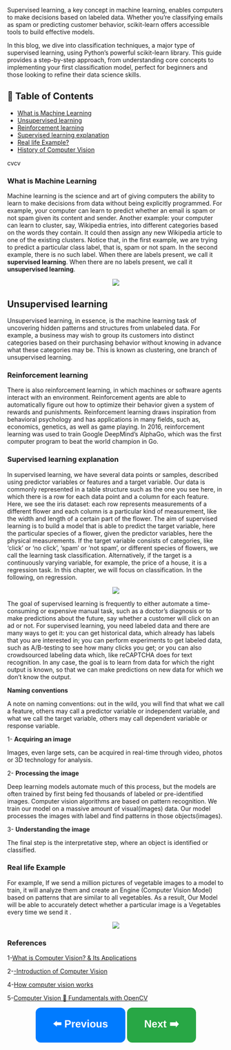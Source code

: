 Supervised learning, a key concept in machine learning, enables computers to make decisions based on labeled data. Whether you’re classifying emails as spam or predicting customer behavior, scikit-learn offers accessible tools to build effective models.

In this blog, we dive into classification techniques, a major type of supervised learning, using Python’s powerful scikit-learn library. This guide provides a step-by-step approach, from understanding core concepts to implementing your first classification model, perfect for beginners and those looking to refine their data science skills.


## 📑 Table of Contents  

- [What is Machine Learning](#What-is-Machine-Learning)  
- [Unsupervised learning](#Unsupervised-learning)  
- [Reinforcement learning](#Reinforcement-learning)  
- [Supervised learning explanation](#Supervised-learning-explanation)
- [Real life Example?](#Real-life-Example)   
- [History of Computer Vision](#history-of-computer-vision)  

cvcv
### **What is Machine Learning** 

Machine learning is the science and art of giving computers the ability to learn to make decisions from data without being explicitly programmed.
For example, your computer can learn to predict whether an email is spam or not spam given its content and sender. Another example: your computer can learn to cluster, say, Wikipedia entries, into different categories based on the words they contain. It could then assign any new Wikipedia article to one of the existing clusters. Notice that, in the first example, we are trying to predict a particular class label, that is, spam or not spam. In the second example, there is no such label. When there are labels present, we call it **supervised learning**. When there are no labels present, we call it **unsupervised learning**.

<p align="center">
<img src="https://github.com/dr-mushtaq/Machine-Learning/blob/master/Supervised%20Learning%20with%20scikit_learn/Chapter1-Classification/1.png"></a>
</p>

 ## **Unsupervised learning**
 
Unsupervised learning, in essence, is the machine learning task of uncovering hidden patterns and structures from unlabeled data. For example, a business may wish to group its customers into distinct categories based on their purchasing behavior without knowing in advance what these categories may be. This is known as clustering, one branch of unsupervised learning.

### **Reinforcement learning** 

There is also reinforcement learning, in which machines or software agents interact with an environment. Reinforcement agents are able to automatically figure out how to optimize their behavior given a system of rewards and punishments. Reinforcement learning draws inspiration from behavioral psychology and has applications in many fields, such as, economics, genetics, as well as game playing. In 2016, reinforcement learning was used to train Google DeepMind’s AlphaGo, which was the first computer program to beat the world champion in Go.

### **Supervised learning explanation** 

In supervised learning, we have several data points or samples, described using predictor variables or features and a target variable. Our data is commonly represented in a table structure such as the one you see here, in which there is a row for each data point and a column for each feature. Here, we see the iris dataset: each row represents measurements of a different flower and each column is a particular kind of measurement, like the width and length of a certain part of the flower. The aim of supervised learning is to build a model that is able to predict the target variable, here the particular species of a flower, given the predictor variables, here the physical measurements. If the target variable consists of categories, like ‘click’ or ‘no click’, ‘spam’ or ‘not spam’, or different species of flowers, we call the learning task classification. Alternatively, if the target is a continuously varying variable, for example, the price of a house, it is a regression task. In this chapter, we will focus on classification. In the following, on regression.

<p align="center">
<img src="https://github.com/dr-mushtaq/Machine-Learning/blob/master/Supervised%20Learning%20with%20scikit_learn/Chapter1-Classification/2.png"></a>
</p>

The goal of supervised learning is frequently to either automate a time-consuming or expensive manual task, such as a doctor’s diagnosis or to make predictions about the future, say whether a customer will click on an ad or not. For supervised learning, you need labeled data and there are many ways to get it: you can get historical data, which already has labels that you are interested in; you can perform experiments to get labeled data, such as A/B-testing to see how many clicks you get; or you can also crowdsourced labeling data which, like reCAPTCHA does for text recognition. In any case, the goal is to learn from data for which the right output is known, so that we can make predictions on new data for which we don’t know the output.
 
 **Naming conventions**

A note on naming conventions: out in the wild, you will find that what we call a feature, others may call a predictor variable or independent variable, and what we call the target variable, others may call dependent variable or response variable.

1- **Acquiring an image**

Images, even large sets, can be acquired in real-time through video, photos or 3D technology for analysis.

2- **Processing the image**

Deep learning models automate much of this process, but the models are often trained by first being fed thousands of labeled or pre-identified images. Computer vision algorithms are based on pattern recognition. We train our model on a massive amount of visual(images) data. Our model processes the images with label and find patterns in those objects(images).

3- **Understanding the image**

The final step is the interpretative step, where an object is identified or classified.

###  Real life Example

For example, If we send a million pictures of vegetable images to a model to train, it will analyze them and create an Engine (Computer Vision Model) based on patterns that are similar to all vegetables. As a result, Our Model will be able to accurately detect whether a particular image is a Vegetables every time we send it .

<p align="center">
<img src="https://github.com/dr-mushtaq/Computer-Vision/blob/main/%F0%9F%93%9AChapter%201-Introduction/1_uhwJAFDBNBjTVmJ_6P5Zyg.png"></a>
</p>

### References

1-[What is Computer Vision? & Its Applications](https://medium.com/@draj0718/what-is-computer-vision-its-applications-826c0bbd772b)

2-[-Introduction of Computer Vision](https://auth.udacity.com/sign-in)

4-[How computer vision works](https://www.sas.com/en_us/insights/analytics/computer-vision.html#technical)

5-[Computer Vision 🤖 Fundamentals with OpenCV](https://medium.com/codex/computer-vision-fundamentals-with-opencv-9fc93b61e3e8)


<p align="center">
  <a href="#previous-section" style="text-decoration:none;">
    <button style="padding:20px 40px; font-size:24px; font-weight:bold; border-radius:12px; background-color:#007BFF; color:white; border:none; cursor:pointer;">
      ⬅️ Previous
    </button>
  </a>

  <a href="#next-section" style="text-decoration:none;">
    <button style="padding:20px 40px; font-size:24px; font-weight:bold; border-radius:12px; background-color:#28A745; color:white; border:none; cursor:pointer;">
      Next ➡️
    </button>
  </a>
</p>




























